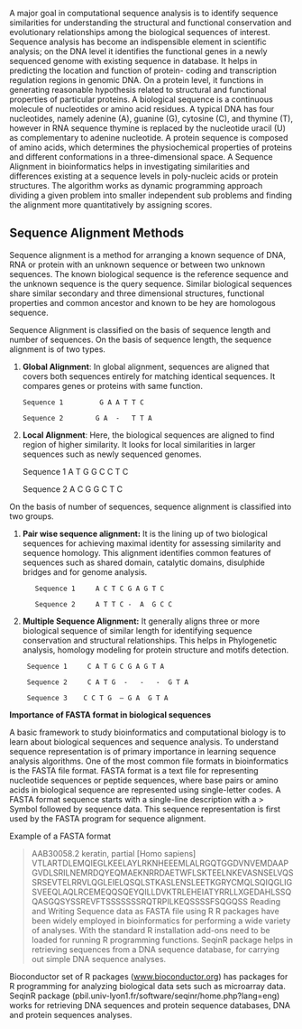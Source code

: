 A major goal in computational sequence analysis is to identify sequence similarities for understanding the structural and functional conservation and evolutionary relationships among the biological sequences of interest. Sequence analysis has become an indispensible element in scientific analysis; on the DNA level it identifies the functional genes in a newly sequenced genome with existing sequence in database. It helps in predicting the location and function of protein- coding and transcription regulation regions in genomic DNA. On a protein level, it functions in generating reasonable hypothesis related to structural and functional properties of particular proteins. 
 A biological sequence is a continuous molecule of nucleotides or amino acid residues. A typical DNA has four nucleotides, namely adenine (A), guanine (G), cytosine (C), and thymine (T), however in RNA sequence thymine is replaced by the nucleotide uracil (U) as complementary to adenine nucleotide. A protein sequence is composed of amino acids, which determines the physiochemical properties of proteins and different conformations in a three-dimensional space. A Sequence Alignment in bioinformatics helps in investigating similarities and differences existing at a sequence levels in poly-nucleic acids or protein structures. The algorithm works as dynamic programming approach dividing a given problem into smaller independent sub problems and finding the alignment more quantitatively by assigning scores. 
 

## Sequence Alignment Methods

Sequence alignment is a method for arranging a known sequence of DNA, RNA or protein with an unknown sequence or between two unknown sequences. The known biological sequence is the reference sequence and the unknown sequence is the query sequence. Similar biological sequences share similar secondary and three dimensional structures, functional properties and common ancestor and known to be hey are homologous sequence. 

Sequence Alignment is classified on the basis of sequence length and number of sequences.
On the basis of sequence length, the sequence alignment is of two types. 
1.	**Global Alignment**: In global alignment, sequences are aligned that covers both sequences entirely for matching identical sequences.  It compares genes or proteins with same function. 

        Sequence 1         G A A T T C

        Sequence 2        G A  -   T T A

2.	**Local Alignment**: Here, the biological sequences are aligned to find region of higher similarity. It looks for local similarities in larger sequences such as newly sequenced genomes. 

       Sequence 1         A T G G C C T C

      Sequence 2          A C G G C     T C


On the basis of number of sequences, sequence alignment is classified into two groups.

1.	**Pair wise sequence alignment:** It is the lining up of two biological sequences for achieving maximal identity for assessing similarity and sequence homology. This alignment identifies common features of sequences such as shared domain, catalytic domains, disulphide bridges and for genome analysis.
 
           Sequence 1     A C T C G A G T C 

           Sequence 2     A T T C -  A  G C C



3.	**Multiple Sequence Alignment:** It generally aligns three or more biological sequence of similar length for identifying sequence conservation and structural relationships. This helps in Phylogenetic analysis, homology modeling for protein structure and motifs detection. 
          
         Sequence 1     C A T G C G A G T A 

         Sequence 2     C A T G  -   -   -  G T A

         Sequence 3    C C T G  – G A  G T A

          
**Importance of FASTA format in biological sequences**

A basic framework to study bioinformatics and computational biology is to learn about biological sequences and sequence analysis. To understand sequence representation is of primary importance in learning sequence analysis algorithms. One of the most common file formats in bioinformatics is the FASTA file format. FASTA format is a text file for representing nucleotide sequences or peptide sequences, where base pairs or amino acids in biological sequence are represented using single-letter codes. A FASTA format sequence starts with a single-line description with a > Symbol followed by sequence data.  This sequence representation is first used by the FASTA program for sequence alignment.

Example of a FASTA format
>AAB30058.2 keratin, partial [Homo sapiens]
VTLARTDLEMQIEGLKEELAYLRKNHEEEMLALRGQTGGDVNVEMDAAPGVDLSRILNEMRDQYEQMAEKNRRDAETWFLSKTEELNKEVASNSELVQSSRSEVTELRRVLQGLEIELQSQLSTKASLENSLEETKGRYCMQLSQIQGLIGSVEEQLAQLRCEMEQQSQEYQILLDVKTRLEHEIATYRRLLXGEDAHLSSQQASGQSYSSREVFTSSSSSSSRQTRPILKEQSSSSFSQGQSS
Reading and Writing Sequence data as FASTA file using R
R packages have been widely employed in bioinformatics for performing a wide variety of analyses. With the standard R installation add-ons need to be loaded for running R programming functions. SeqinR package helps in retrieving sequences from a DNA sequence database, for carrying out simple DNA sequence analyses.



Bioconductor set of R packages (www.bioconductor.org) has packages for R programming for analyzing biological data sets such as microarray data. 
SeqinR package (pbil.univ-lyon1.fr/software/seqinr/home.php?lang=eng) works for retrieving DNA sequences and protein sequence databases, DNA and protein sequences analyses. 